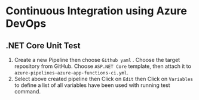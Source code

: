 # Continuous Integration using Azure DevOps

## .NET Core Unit Test
1. Create a new Pipeline then choose `Github yaml` . Choose the target repository from GitHub. Choose `ASP.NET Core` template, then attach it to `azure-pipelines-azure-app-functions-ci.yml`.
2. Select above created pipeline then Click on `Edit` then Click on `Variables` to define a list of all variables have been used with running test command.
